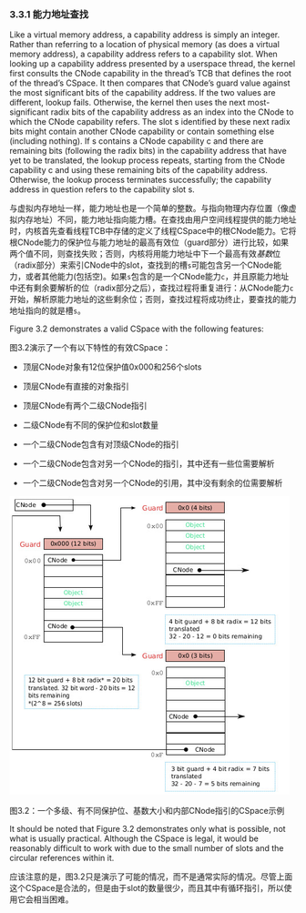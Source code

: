 ### 3.3.1  能力地址查找

Like a virtual memory address, a capability address is simply an integer. Rather than referring to a location of physical memory (as does a virtual memory address), a capability address refers to a capability slot. When looking up a capability address presented by a userspace thread, the kernel first consults the CNode capability in the thread’s TCB that defines the root of the thread’s CSpace. It then compares that CNode’s guard value against the most significant bits of the capability address. If the two values are different, lookup fails. Otherwise, the kernel then uses the next most-significant radix bits of the capability address as an index into the CNode to which the CNode capability refers. The slot s identified by these next radix bits might contain another CNode capability or contain something else (including nothing). If s contains a CNode capability c and there are remaining bits (following the radix bits) in the capability address that have yet to be translated, the lookup process repeats, starting from the CNode capability c and using these remaining bits of the capability address. Otherwise, the lookup process terminates successfully; the capability address in question refers to the capability slot s.

与虚拟内存地址一样，能力地址也是一个简单的整数。与指向物理内存位置（像虚拟内存地址）不同，能力地址指向能力槽。在查找由用户空间线程提供的能力地址时，内核首先查看线程TCB中存储的定义了线程CSpace中的根CNode能力。它将根CNode能力的保护位与能力地址的最高有效位（guard部分）进行比较，如果两个值不同，则查找失败；否则，内核将用能力地址中下一个最高有效*基数*位（radix部分）来索引CNode中的slot，查找到的槽`s`可能包含另一个CNode能力，或者其他能力(包括空)。如果`s`包含的是一个CNode能力`c`，并且原能力地址中还有剩余要解析的位（radix部分之后），查找过程将重复进行：从CNode能力`c`开始，解析原能力地址的这些剩余位；否则，查找过程将成功终止，要查找的能力地址指向的就是槽`s`。

Figure 3.2 demonstrates a valid CSpace with the following features:

图3.2演示了一个有以下特性的有效CSpace：

* 顶层CNode对象有12位保护值0x000和256个slots

* 顶层CNode有直接的对象指引

* 顶层CNode有两个二级CNode指引

* 二级CNode有不同的保护位和slot数量

* 一个二级CNode包含有对顶级CNode的指引

* 一个二级CNode包含对另一个CNode的指引，其中还有一些位需要解析

* 一个二级CNode包含对另一个CNode的引用，其中没有剩余的位需要解析

![图3.2](3.2.jpg)

图3.2：一个多级、有不同保护位、基数大小和内部CNode指引的CSpace示例

It should be noted that Figure 3.2 demonstrates only what is possible, not what is usually practical. Although the CSpace is legal, it would be reasonably difficult to work with due to the small number of slots and the circular references within it.

应该注意的是，图3.2只是演示了可能的情况，而不是通常实际的情况。尽管上面这个CSpace是合法的，但是由于slot的数量很少，而且其中有循环指引，所以使用它会相当困难。

